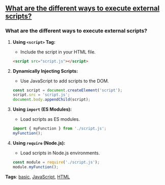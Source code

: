 ## [What are the different ways to execute external scripts?](#what-are-the-different-ways-to-execute-external-scripts)

### What are the different ways to execute external scripts?

1. **Using `<script>` Tag:**
   - Include the script in your HTML file.
   ```html
   <script src="script.js"></script>
   ```

2. **Dynamically Injecting Scripts:**
   - Use JavaScript to add scripts to the DOM.
   ```javascript
   const script = document.createElement('script');
   script.src = 'script.js';
   document.body.appendChild(script);
   ```

3. **Using `import` (ES Modules):**
   - Load scripts as ES modules.
   ```javascript
   import { myFunction } from './script.js';
   myFunction();
   ```

4. **Using `require` (Node.js):**
   - Load scripts in Node.js environments.
   ```javascript
   const module = require('./script.js');
   module.myFunction();
   ```

**Tags**: [basic](./level/basic), [JavaScript](./theme/javascript), [HTML](./theme/html)


